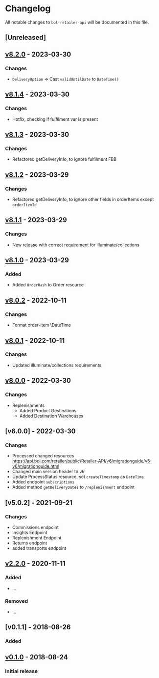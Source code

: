 # Changelog

All notable changes to `bol-retailer-api` will be documented in this file.

## [Unreleased]

## [v8.2.0] - 2023-03-30

### Changes
- `DeliveryOption` => Cast `validUntilDate` to `DateTime()`

## [v8.1.4] - 2023-03-30

### Changes
- Hotfix, checking if fulfilment var is present

## [v8.1.3] - 2023-03-30

### Changes
- Refactored getDeliveryInfo, to ignore fulfilment FBB

## [v8.1.2] - 2023-03-29

### Changes
- Refactored getDeliveryInfo, to ignore other fields in orderItems except `orderItemId`

## [v8.1.1] - 2023-03-29

### Changes
- New release with correct requirement for illuminate/collections

## [v8.1.0] - 2023-03-29

### Added 
- Added `OrderHash` to Order resource

## [v8.0.2] - 2022-10-11

### Changes
- Format order-item \DateTime

## [v8.0.1] - 2022-10-11

### Changes
- Updated illuminate/collections requirements

## [v8.0.0] - 2022-03-30

### Changes
- Replenishments
  - Added Product Destinations
  - Added Destination Warehouses
  
## [v6.0.0] - 2022-03-30

### Changes
- Processed changed resources https://api.bol.com/retailer/public/Retailer-API/v6/migrationguide/v5-v6/migrationguide.html
- Changed main version header to v6
- Update ProcessStatus resource, set `createTimestamp` as `DateTime`
- Added endpoint `subscriptions`
- Added method `getDeliveryDates` to `/replenishment` endpoint

## [v5.0.2] - 2021-09-21

### Changes
- Commissions endpoint
- Insights Endpoint
- Replenishment Endpoint
- Returns endpoint
- added transports endpoint

## [v2.2.0] - 2020-11-11

### Added
- ...

### Removed
- ...

## [v0.1.1] - 2018-08-26

### Added


## [v0.1.0] - 2018-08-24

### Initial release


[v8.2.0]: https://github.com/123lens/bol-retailer-api/compare/v8.1.4...v8.2.0
[v8.1.4]: https://github.com/123lens/bol-retailer-api/compare/v8.1.3...v8.1.4
[v8.1.3]: https://github.com/123lens/bol-retailer-api/compare/v8.1.2...v8.1.3
[v8.1.2]: https://github.com/123lens/bol-retailer-api/compare/v8.1.1...v8.1.2
[v8.1.1]: https://github.com/123lens/bol-retailer-api/compare/v8.0.1...v8.1.1
[v8.1.0]: https://github.com/123lens/bol-retailer-api/compare/v8.0.2...v8.1.0
[v8.0.2]: https://github.com/123lens/bol-retailer-api/compare/v8.0.1...v8.0.2
[v8.0.1]: https://github.com/123lens/bol-retailer-api/compare/v8.0.0...v8.0.1
[v8.0.0]: https://github.com/123lens/bol-retailer-api/compare/v6.0.4...v8.0.0
[v2.2.0]: https://github.com/123lens/bol-retailer-api/compare/v2.1.0...v2.2.0
[v0.1.0]: https://github.com/123lens/bol-retailer-api/tree/v0.1.0
